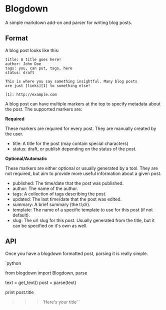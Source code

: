 Blogdown
========

A simple markdown add-on and parser for writing blog posts.

Format
------

A blog post looks like this:

    title: A title goes here!
    author: John Doe
    tags: you, can put, tags, here
    status: draft

    This is where you say something insightful. Many blog posts
    are just [links][1] to something else!

    [1]: http://example.com

A blog post can have multiple markers at the top to specify metadata about the
post. The supported markers are:

**Required**

These markers are required for every post. They are manually created by the
user.

- title: A title for the post (may contain special characters)
- status: draft, or publish depending on the status of the post.

**Optional/Automatic**

These markers are either optional or usually generated by a tool. They are not
required, but aim to provide more useful information about a given post.

- published: The time/date that the post was published.
- author: The name of the author.
- tags: A collection of tags describing the post.
- updated: The last time/date that the post was edited.
- summary: A brief summary (the tl;dr).
- template: The name of a specific template to use for this post (if not
  default).
- slug: The url slug for this post. Usually generated from the title, but it
  can be specified on it's own as well.

API
---

Once you have a blogdown formatted post, parsing it is really simple.

`python

from blogdown import Blogdown, parse

text = get_text()
post = parse(text) 

print post.title
>>> 'Here's your title'
`









